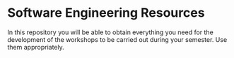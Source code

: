 # Software Engineering Resources

In this repository you will be able to obtain everything you need for the development of the workshops to be carried out during your semester. Use them appropriately.

